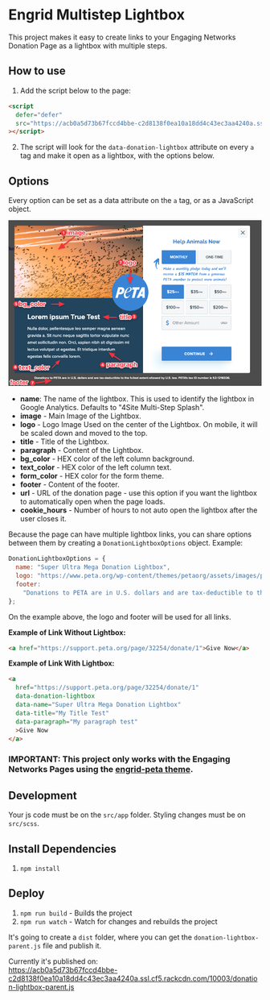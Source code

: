 # Engrid Multistep Lightbox

This project makes it easy to create links to your Engaging Networks Donation Page as a lightbox with multiple steps.

## How to use

1. Add the script below to the page:

```html
<script
  defer="defer"
  src="https://acb0a5d73b67fccd4bbe-c2d8138f0ea10a18dd4c43ec3aa4240a.ssl.cf5.rackcdn.com/10003/donation-lightbox-parent.js"
></script>
```

2. The script will look for the `data-donation-lightbox` attribute on every `a` tag and make it open as a lightbox, with the options below.

## Options

Every option can be set as a data attribute on the `a` tag, or as a JavaScript object.

![Options](options.png "Engrid Multistep Lightbox Options")

- **name**: The name of the lightbox. This is used to identify the lightbox in Google Analytics. Defaults to "4Site Multi-Step Splash".
- **image** - Main Image of the Lightbox.
- **logo** - Logo Image Used on the center of the Lightbox. On mobile, it will be scaled down and moved to the top.
- **title** - Title of the Lightbox.
- **paragraph** - Content of the Lightbox.
- **bg_color** - HEX color of the left column background.
- **text_color** - HEX color of the left column text.
- **form_color** - HEX color for the form theme.
- **footer** - Content of the footer.
- **url** - URL of the donation page - use this option if you want the lightbox to automatically open when the page loads.
- **cookie_hours** - Number of hours to not auto open the lightbox after the user closes it.

Because the page can have multiple lightbox links, you can share options between them by creating a `DonationLightboxOptions` object. Example:

```javascript
DonationLightboxOptions = {
  name: "Super Ultra Mega Donation Lightbox",
  logo: "https://www.peta.org/wp-content/themes/petaorg/assets/images/peta-logo.svg",
  footer:
    "Donations to PETA are in U.S. dollars and are tax-deductible to the fullest extent allowed by U.S. law. PETA's tax ID number is 52-1218336.",
};
```

On the example above, the logo and footer will be used for all links.

**Example of Link Without Lightbox:**

```html
<a href="https://support.peta.org/page/32254/donate/1">Give Now</a>
```

**Example of Link With Lightbox:**

```html
<a
  href="https://support.peta.org/page/32254/donate/1"
  data-donation-lightbox
  data-name="Super Ultra Mega Donation Lightbox"
  data-title="My Title Test"
  data-paragraph="My paragraph test"
  >Give Now
</a>
```

### IMPORTANT: This project only works with the Engaging Networks Pages using the [engrid-peta theme](https://github.com/4site-interactive-studios/engrid-peta).

## Development

Your js code must be on the `src/app` folder. Styling changes must be on `src/scss`.

## Install Dependencies

1. `npm install`

## Deploy

1. `npm run build` - Builds the project
2. `npm run watch` - Watch for changes and rebuilds the project

It's going to create a `dist` folder, where you can get the `donation-lightbox-parent.js` file and publish it.

Currently it's published on:  
https://acb0a5d73b67fccd4bbe-c2d8138f0ea10a18dd4c43ec3aa4240a.ssl.cf5.rackcdn.com/10003/donation-lightbox-parent.js
